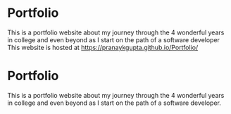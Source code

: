# Portfolio
This is a portfolio website about my journey through the 4 wonderful years in college and even beyond as I start on the path of a software developer <br>
This website is hosted at https://pranaykgupta.github.io/Portfolio/


# Portfolio
This is a portfolio website about my journey through the 4 wonderful years in college and even beyond as I start on the path of a software developer.
